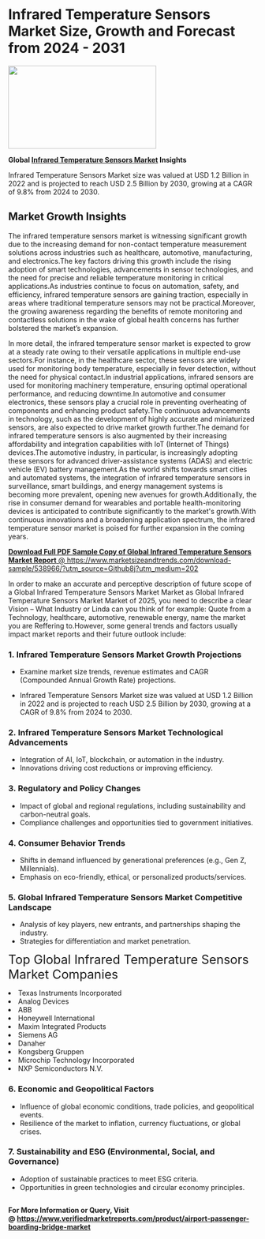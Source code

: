 <H1>Infrared Temperature Sensors Market Size, Growth and Forecast from 2024 - 2031</H1><img class="aligncenter size-medium wp-image-584254" src="https://thirdeyenews.in/wp-content/uploads/2024/09/Global-Market-Research-300x168.jpeg" alt="" width="300" height="168" /><p><strong>Global&nbsp;<a href="https://www.marketsizeandtrends.com/download-sample/538966/?utm_source=Github8j?utm_medium=202">Infrared Temperature Sensors Market</a> Insights</strong></p><p>Infrared Temperature Sensors Market size was valued at USD 1.2 Billion in 2022 and is projected to reach USD 2.5 Billion by 2030, growing at a CAGR of 9.8% from 2024 to 2030.</p><p><h2>Market Growth Insights</h2> <p>The infrared temperature sensors market is witnessing significant growth due to the increasing demand for non-contact temperature measurement solutions across industries such as healthcare, automotive, manufacturing, and electronics.The key factors driving this growth include the rising adoption of smart technologies, advancements in sensor technologies, and the need for precise and reliable temperature monitoring in critical applications.As industries continue to focus on automation, safety, and efficiency, infrared temperature sensors are gaining traction, especially in areas where traditional temperature sensors may not be practical.Moreover, the growing awareness regarding the benefits of remote monitoring and contactless solutions in the wake of global health concerns has further bolstered the market’s expansion.</p> <p><a href="#"></a></p> <p>In more detail, the infrared temperature sensor market is expected to grow at a steady rate owing to their versatile applications in multiple end-use sectors.For instance, in the healthcare sector, these sensors are widely used for monitoring body temperature, especially in fever detection, without the need for physical contact.In industrial applications, infrared sensors are used for monitoring machinery temperature, ensuring optimal operational performance, and reducing downtime.In automotive and consumer electronics, these sensors play a crucial role in preventing overheating of components and enhancing product safety.The continuous advancements in technology, such as the development of highly accurate and miniaturized sensors, are also expected to drive market growth further.The demand for infrared temperature sensors is also augmented by their increasing affordability and integration capabilities with IoT (Internet of Things) devices.The automotive industry, in particular, is increasingly adopting these sensors for advanced driver-assistance systems (ADAS) and electric vehicle (EV) battery management.As the world shifts towards smart cities and automated systems, the integration of infrared temperature sensors in surveillance, smart buildings, and energy management systems is becoming more prevalent, opening new avenues for growth.Additionally, the rise in consumer demand for wearables and portable health-monitoring devices is anticipated to contribute significantly to the market's growth.With continuous innovations and a broadening application spectrum, the infrared temperature sensor market is poised for further expansion in the coming years.<p><a href="#"></p><p><span class=""><strong>Download Full PDF Sample Copy of Global Infrared Temperature Sensors Market Report</strong> @ <a href="https://www.marketsizeandtrends.com/download-sample/538966/?utm_source=Github8j?utm_medium=202" target="_blank">https://www.marketsizeandtrends.com/download-sample/538966/?utm_source=Github8j?utm_medium=202</a></span></p><p>In order to make an accurate and perceptive description of future scope of a Global&nbsp;Infrared Temperature Sensors Market Market as Global&nbsp;Infrared Temperature Sensors Market Market of 2025, you need to describe a clear Vision &ndash; What Industry or Linda can you think of for example: Quote from a Technology, healthcare, automotive, renewable energy, name the market you are Reffering to.However, some general trends and factors usually impact market reports and their future outlook include:</p><h3>1.&nbsp;<strong>Infrared Temperature Sensors Market Growth Projections</strong></h3><ul><li>Examine market size trends, revenue estimates and CAGR (Compounded Annual Growth Rate) projections.</li><li><p>Infrared Temperature Sensors Market size was valued at USD 1.2 Billion in 2022 and is projected to reach USD 2.5 Billion by 2030, growing at a CAGR of 9.8% from 2024 to 2030.</p></li></ul><h3>2.&nbsp;<strong>Infrared Temperature Sensors Market Technological Advancements</strong></h3><ul><li>Integration of AI, IoT, blockchain, or automation in the industry.</li><li>Innovations driving cost reductions or improving efficiency.</li></ul><h3>3.&nbsp;<strong>Regulatory and Policy Changes</strong></h3><ul><li>Impact of global and regional regulations, including sustainability and carbon-neutral goals.</li><li>Compliance challenges and opportunities tied to government initiatives.</li></ul><h3>4.&nbsp;<strong>Consumer Behavior Trends</strong></h3><ul><li>Shifts in demand influenced by generational preferences (e.g., Gen Z, Millennials).</li><li>Emphasis on eco-friendly, ethical, or personalized products/services.</li></ul><h3>5.&nbsp;<strong>Global Infrared Temperature Sensors Market Competitive Landscape</strong></h3><ul><li>Analysis of key players, new entrants, and partnerships shaping the industry.</li><li>Strategies for differentiation and market penetration.</li></ul><p data-pm-slice="1 1 []"><span style="color: inherit; font-family: inherit; font-size: 25px;">Top Global Infrared Temperature Sensors Market Companies</span></p><div class="" data-test-id=""><p><li>Texas Instruments Incorporated</li><li> Analog Devices</li><li> ABB</li><li> Honeywell International</li><li> Maxim Integrated Products</li><li> Siemens AG</li><li> Danaher</li><li> Kongsberg Gruppen</li><li> Microchip Technology Incorporated</li><li> NXP Semiconductors N.V.</li></p></div><h3>6.&nbsp;<strong>Economic and Geopolitical Factors</strong></h3><ul><li>Influence of global economic conditions, trade policies, and geopolitical events.</li><li>Resilience of the market to inflation, currency fluctuations, or global crises.</li></ul><h3>7.&nbsp;<strong>Sustainability and ESG (Environmental, Social, and Governance)</strong></h3><ul><li>Adoption of sustainable practices to meet ESG criteria.</li><li>Opportunities in green technologies and circular economy principles.</li></ul><h2><strong style="font-size: 14px;">For More Information or Query, Visit @&nbsp;</strong><a style="background-color: #ffffff; font-size: 14px;" href="https://www.marketsizeandtrends.com/report/infrared-temperature-sensors-market/" target="_blank">https://www.verifiedmarketreports.com/product/airport-passenger-boarding-bridge-market</a></h2>